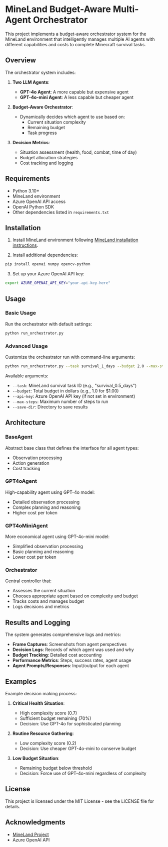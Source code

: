# MineLand Budget-Aware Multi-Agent Orchestrator

This project implements a budget-aware orchestrator system for the MineLand environment that intelligently manages multiple AI agents with different capabilities and costs to complete Minecraft survival tasks.

## Overview

The orchestrator system includes:

1. **Two LLM Agents**: 
   - **GPT-4o Agent**: A more capable but expensive agent
   - **GPT-4o-mini Agent**: A less capable but cheaper agent

2. **Budget-Aware Orchestrator**:
   - Dynamically decides which agent to use based on:
     - Current situation complexity
     - Remaining budget
     - Task progress

3. **Decision Metrics**:
   - Situation assessment (health, food, combat, time of day)
   - Budget allocation strategies
   - Cost tracking and logging

## Requirements

- Python 3.10+
- MineLand environment
- Azure OpenAI API access
- OpenAI Python SDK
- Other dependencies listed in `requirements.txt`

## Installation

1. Install MineLand environment following [MineLand installation instructions](https://github.com/cocacola-lab/MineLand).

2. Install additional dependencies:

```bash
pip install openai numpy opencv-python
```

3. Set up your Azure OpenAI API key:

```bash
export AZURE_OPENAI_API_KEY="your-api-key-here"
```

## Usage

### Basic Usage

Run the orchestrator with default settings:

```bash
python run_orchestrator.py
```

### Advanced Usage

Customize the orchestrator run with command-line arguments:

```bash
python run_orchestrator.py --task survival_1_days --budget 2.0 --max-steps 10000
```

Available arguments:

- `--task`: MineLand survival task ID (e.g., "survival_0.5_days")
- `--budget`: Total budget in dollars (e.g., 1.0 for $1.00)
- `--api-key`: Azure OpenAI API key (if not set in environment)
- `--max-steps`: Maximum number of steps to run
- `--save-dir`: Directory to save results

## Architecture

### BaseAgent

Abstract base class that defines the interface for all agent types:
- Observation processing
- Action generation
- Cost tracking

### GPT4oAgent

High-capability agent using GPT-4o model:
- Detailed observation processing
- Complex planning and reasoning
- Higher cost per token

### GPT4oMiniAgent

More economical agent using GPT-4o-mini model:
- Simplified observation processing
- Basic planning and reasoning
- Lower cost per token

### Orchestrator

Central controller that:
- Assesses the current situation
- Chooses appropriate agent based on complexity and budget
- Tracks costs and manages budget
- Logs decisions and metrics

## Results and Logging

The system generates comprehensive logs and metrics:

- **Frame Captures**: Screenshots from agent perspectives
- **Decision Logs**: Records of which agent was used and why
- **Budget Tracking**: Detailed cost accounting
- **Performance Metrics**: Steps, success rates, agent usage
- **Agent Prompts/Responses**: Input/output for each agent

## Examples

Example decision making process:

1. **Critical Health Situation**:
   - High complexity score (0.7)
   - Sufficient budget remaining (70%)
   - Decision: Use GPT-4o for sophisticated planning

2. **Routine Resource Gathering**:
   - Low complexity score (0.2)
   - Decision: Use cheaper GPT-4o-mini to conserve budget

3. **Low Budget Situation**:
   - Remaining budget below threshold
   - Decision: Force use of GPT-4o-mini regardless of complexity

## License

This project is licensed under the MIT License - see the LICENSE file for details.

## Acknowledgments

- [MineLand Project](https://github.com/cocacola-lab/MineLand)
- Azure OpenAI API

